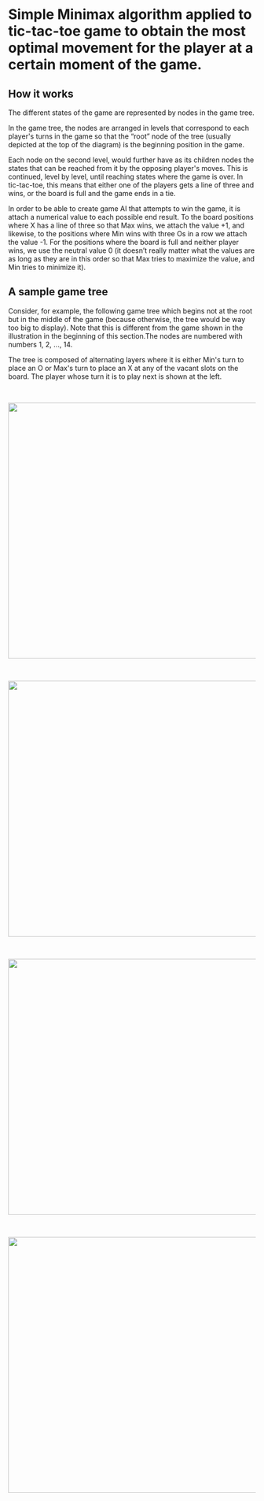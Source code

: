 # Simple Minimax algorithm applied to tic-tac-toe game to obtain the most optimal movement for the player at a certain moment of the game.

## How it works

The different states of the game are represented by nodes in the game tree.

In the game tree, the nodes are arranged in levels that correspond to each player's turns in the game so that the “root” node of the tree (usually depicted at the top of the diagram) is the beginning position in the game.

Each node on the second level, would further have as its children nodes the states that can be reached from it by the opposing player's moves. This is continued, level by level, until reaching states where the game is over. In tic-tac-toe, this means that either one of the players gets a line of three and wins, or the board is full and the game ends in a tie.

In order to be able to create game AI that attempts to win the game, it is attach a numerical value to each possible end result. To the board positions where X has a line of three so that Max wins, we attach the value +1, and likewise, to the positions where Min wins with three Os in a row we attach the value -1. For the positions where the board is full and neither player wins, we use the neutral value 0 (it doesn’t really matter what the values are as long as they are in this order so that Max tries to maximize the value, and Min tries to minimize it).

## A sample game tree

Consider, for example, the following game tree which begins not at the root but in the middle of the game (because otherwise, the tree would be way too big to display). Note that this is different from the game shown in the illustration in the beginning of this section.The nodes are numbered with numbers 1, 2, ..., 14.

The tree is composed of alternating layers where it is either Min's turn to place an O or Max's turn to place an X at any of the vacant slots on the board. The player whose turn it is to play next is shown at the left.

<br>

<p align="center">
  <img width="640" height="520" src="https://user-images.githubusercontent.com/71594504/97509550-e1d1d480-1982-11eb-9129-27b2dfb4b00d.PNG">
</p>

<br>

<p align="center">
  <img width="640" height="520" src="https://user-images.githubusercontent.com/71594504/97509554-e26a6b00-1982-11eb-9b52-8726b541122b.PNG">
</p>

<br>

<p align="center">
  <img width="640" height="520" src="https://user-images.githubusercontent.com/71594504/97509555-e39b9800-1982-11eb-9af7-86861ff5cc55.PNG">
</p>

<br>

<p align="center">
  <img width="640" height="520" src="https://user-images.githubusercontent.com/71594504/97509556-e4ccc500-1982-11eb-9a69-7cff9cc4336f.PNG">
</p>

